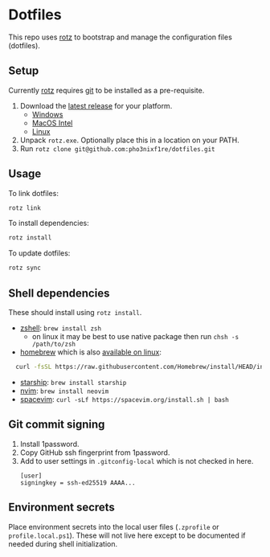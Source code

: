 # Dotfiles

This repo uses [rotz] to bootstrap and manage the configuration files
(dotfiles).

## Setup

Currently [rotz] requires [git] to be installed as a pre-requisite.

1. Download the [latest
   release](https://github.com/volllly/rotz/releases/latest) for your platform.
   - [Windows](https://github.com/volllly/rotz/releases/latest/download/rotz-x86_64-pc-windows-msvc.zip)
   - [MacOS Intel](https://github.com/volllly/rotz/releases/latest/download/rotz-x86_64-apple-darwin.zip)
   - [Linux](https://github.com/volllly/rotz/releases/latest/download/rotz-x86_64-unknown-linux-gnu.zip)
2. Unpack `rotz.exe`. Optionally place this in a location on your PATH.
3. Run `rotz clone git@github.com:pho3nixf1re/dotfiles.git`

## Usage

To link dotfiles:

```zsh
rotz link
```
To install dependencies:

```zsh
rotz install
```

To update dotfiles:

```zsh
rotz sync
```

## Shell dependencies

These should install using `rotz install`.

- [zshell](https://www.zsh.org/): `brew install zsh`
  - on linux it may be best to use native package then run `chsh -s /path/to/zsh`
- [homebrew](https://docs.brew.sh/) which is also [available on linux](https://docs.brew.sh/Homebrew-on-Linux):
```zsh
  curl -fsSL https://raw.githubusercontent.com/Homebrew/install/HEAD/install.sh | bash
  ```
- [starship](https://starship.rs): `brew install starship`
- [nvim](https://neovim.io): `brew install neovim`
- [spacevim](https://spacevim.org): `curl -sLf https://spacevim.org/install.sh | bash`

## Git commit signing

1. Install 1password.
2. Copy GitHub ssh fingerprint from 1password.
3. Add to user settings in `.gitconfig-local` which is not checked in here.
   ```gitconfig
   [user]
   signingkey = ssh-ed25519 AAAA...
   ```

## Environment secrets

Place environment secrets into the local user files (`.zprofile` or
`profile.local.ps1`). These will not live here except to be
documented if needed during shell initialization.

[rotz]: https://volllly.github.io/rotz
[1password]: https://1password.com
[git]: https://git-scm.com
